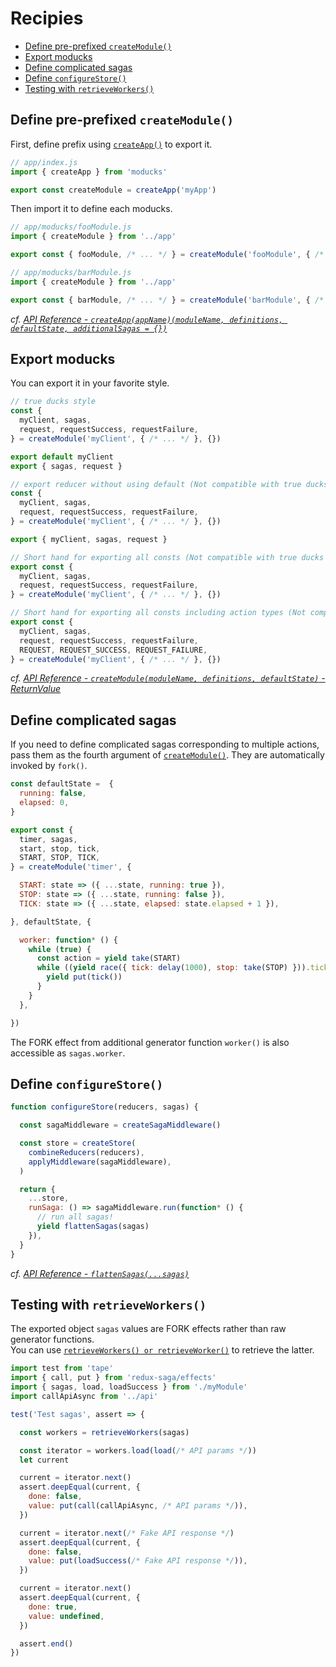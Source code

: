 # Recipies

* [Define pre-prefixed `createModule()`](#define-pre-prefixed-createmodule)
* [Export moducks](#export-moducks)
* [Define complicated sagas](#define-complicated-sagas)
* [Define `configureStore()`](#define-configurestore)
* [Testing with `retrieveWorkers()`](#testing-with-retrieveworkers)

## Define pre-prefixed `createModule()`

First, define prefix using [`createApp()`](../api#createappappnamemodulename-definitions-defaultstate-additionalsagas--) to export it.

```js
// app/index.js
import { createApp } from 'moducks'

export const createModule = createApp('myApp')
```

Then import it to define each moducks.

```js
// app/moducks/fooModule.js
import { createModule } from '../app'

export const { fooModule, /* ... */ } = createModule('fooModule', { /* ... */ }, {})
```

```js
// app/moducks/barModule.js
import { createModule } from '../app'

export const { barModule, /* ... */ } = createModule('barModule', { /* ... */ }, {})
```

*cf. [API Reference - `createApp(appName)(moduleName, definitions, defaultState, additionalSagas = {})`](../api#createappappnamemodulename-definitions-defaultstate-additionalsagas--)*

## Export moducks

You can export it in your favorite style.

```js
// true ducks style
const {
  myClient, sagas,
  request, requestSuccess, requestFailure,
} = createModule('myClient', { /* ... */ }, {})

export default myClient
export { sagas, request }
```

```js
// export reducer without using default (Not compatible with true ducks style)
const {
  myClient, sagas,
  request, requestSuccess, requestFailure,
} = createModule('myClient', { /* ... */ }, {})

export { myClient, sagas, request }
```

```js
// Short hand for exporting all consts (Not compatible with true ducks style)
export const {
  myClient, sagas,
  request, requestSuccess, requestFailure,
} = createModule('myClient', { /* ... */ }, {})
```

```js
// Short hand for exporting all consts including action types (Not compatible with true ducks style)
export const {
  myClient, sagas,
  request, requestSuccess, requestFailure,
  REQUEST, REQUEST_SUCCESS, REQUEST_FAILURE,
} = createModule('myClient', { /* ... */ }, {})
```

*cf. [API Reference - `createModule(moduleName, definitions, defaultState)` - ReturnValue](../api#return-value)*

## Define complicated sagas

If you need to define complicated sagas corresponding to multiple actions, pass them as the fourth argument of [`createModule()`](../api#createmodulemodulename-definitions-defaultstate-additionalsagas). They are automatically invoked by `fork()`.

```js
const defaultState =  {
  running: false,
  elapsed: 0,
}

export const {
  timer, sagas,
  start, stop, tick,
  START, STOP, TICK,
} = createModule('timer', {

  START: state => ({ ...state, running: true }),
  STOP: state => ({ ...state, running: false }),
  TICK: state => ({ ...state, elapsed: state.elapsed + 1 }),

}, defaultState, {

  worker: function* () {
    while (true) {
      const action = yield take(START)
      while ((yield race({ tick: delay(1000), stop: take(STOP) })).tick) {
        yield put(tick())
      }
    }
  },

})
```

The FORK effect from additional generator function `worker()` is also accessible as `sagas.worker`.

## Define `configureStore()`

```js
function configureStore(reducers, sagas) {

  const sagaMiddleware = createSagaMiddleware()

  const store = createStore(
    combineReducers(reducers),
    applyMiddleware(sagaMiddleware),
  )

  return {
    ...store,
    runSaga: () => sagaMiddleware.run(function* () {
      // run all sagas!
      yield flattenSagas(sagas)
    }),
  }
}
```

*cf. [API Reference - `flattenSagas(...sagas)`](../api#flattensagassagas)*

## Testing with `retrieveWorkers()`

The exported object `sagas` values are FORK effects rather than raw generator functions.  
You can use [`retrieveWorkers() or retrieveWorker()`](../api#retrieveworkerssagas-retrieveworkersaga) to retrieve the latter.

```js
import test from 'tape'
import { call, put } from 'redux-saga/effects'
import { sagas, load, loadSuccess } from './myModule'
import callApiAsync from '../api'

test('Test sagas', assert => {

  const workers = retrieveWorkers(sagas)

  const iterator = workers.load(load(/* API params */))
  let current

  current = iterator.next()
  assert.deepEqual(current, {
    done: false,
    value: put(call(callApiAsync, /* API params */)),
  })

  current = iterator.next(/* Fake API response */)
  assert.deepEqual(current, {
    done: false,
    value: put(loadSuccess(/* Fake API response */)),
  })

  current = iterator.next()
  assert.deepEqual(current, {
    done: true,
    value: undefined,
  })

  assert.end()
})
```
